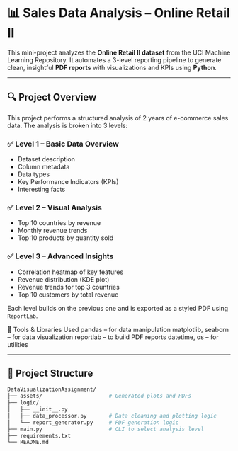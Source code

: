 # 📊 Sales Data Analysis – Online Retail II

This mini-project analyzes the **Online Retail II dataset** from the UCI Machine Learning Repository. It automates a 3-level reporting pipeline to generate clean, insightful **PDF reports** with visualizations and KPIs using **Python**.

---

## 🔍 Project Overview

This project performs a structured analysis of 2 years of e-commerce sales data. The analysis is broken into 3 levels:

### ✅ Level 1 – Basic Data Overview
- Dataset description
- Column metadata
- Data types
- Key Performance Indicators (KPIs)
- Interesting facts

### ✅ Level 2 – Visual Analysis
- Top 10 countries by revenue
- Monthly revenue trends
- Top 10 products by quantity sold

### ✅ Level 3 – Advanced Insights
- Correlation heatmap of key features
- Revenue distribution (KDE plot)
- Revenue trends for top 3 countries
- Top 10 customers by total revenue

Each level builds on the previous one and is exported as a styled PDF using `ReportLab`.

🧰 Tools & Libraries Used
pandas – for data manipulation
matplotlib, seaborn – for data visualization
reportlab – to build PDF reports
datetime, os – for utilities

---

## 📁 Project Structure

```bash
DataVisualizationAssignment/
├── assets/                     # Generated plots and PDFs
├── logic/
│   ├── __init__.py
│   ├── data_processor.py       # Data cleaning and plotting logic
│   └── report_generator.py     # PDF generation logic
├── main.py                     # CLI to select analysis level
├── requirements.txt
└── README.md


